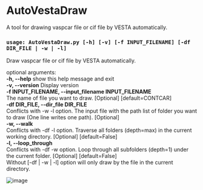 # AutoVestaDraw
A tool for drawing vaspcar file or cif file by VESTA automatically.  

### `usage: AutoVestaDraw.py [-h] [-v] [-f INPUT_FILENAME] [-df DIR_FILE | -w | -l]`

Draw vaspcar file or cif file by VESTA automatically.  

optional arguments:  
  **-h, --help**            show this help message and exit  
  **-v, --version**         Display version  
  **-f INPUT_FILENAME, --input_filename INPUT_FILENAME**  
  The name of file you want to draw. [Optional] [default=CONTCAR]                        
  **-df DIR_FILE, --dir_file DIR_FILE**  
  Conflicts with -w -l option. The input file with the path list of folder you want to draw (One
                        line writes one path). [Optional]                        
  **-w, --walk**  
  Conflicts with -df -l option. Traverse all folders (depth=max) in the current working
                        directory. [Optional] [default=False]  
  **-l, --loop_through**  
  Conflicts with -df -w option. Loop through all subfolders (depth=1) under the current folder.
                        [Optional] [default=False]  
Without [-df | -w | -l] option will only draw by the file in the current directory.

![image](https://github.com/kiviwan/AutoVestaDraw/blob/main/demo.gif?raw=true)
